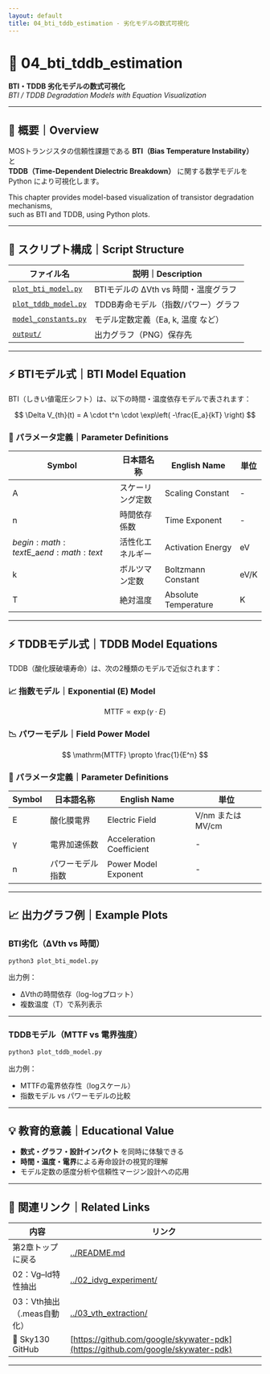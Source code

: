 ```yaml
---
layout: default
title: 04_bti_tddb_estimation - 劣化モデルの数式可視化
---
```


# 🧪 04_bti_tddb_estimation  
**BTI・TDDB 劣化モデルの数式可視化**  
*BTI / TDDB Degradation Models with Equation Visualization*

---

## 🎯 概要｜Overview

MOSトランジスタの信頼性課題である **BTI（Bias Temperature Instability）** と  
**TDDB（Time-Dependent Dielectric Breakdown）** に関する数学モデルを Python により可視化します。

This chapter provides model-based visualization of transistor degradation mechanisms,  
such as BTI and TDDB, using Python plots.

---

## 📁 スクリプト構成｜Script Structure

| ファイル名 | 説明｜Description |
|------------|------------------|
| [`plot_bti_model.py`](./plot_bti_model.py) | BTIモデルの ΔVth vs 時間・温度グラフ |
| [`plot_tddb_model.py`](./plot_tddb_model.py) | TDDB寿命モデル（指数/パワー）グラフ |
| [`model_constants.py`](./model_constants.py) | モデル定数定義（Ea, k, 温度 など） |
| [`output/`](./output/) | 出力グラフ（PNG）保存先 |

---

## ⚡ BTIモデル式｜BTI Model Equation

BTI（しきい値電圧シフト）は、以下の時間・温度依存モデルで表されます：

$$
\Delta V_{th}(t) = A \cdot t^n \cdot \exp\left( -\frac{E_a}{kT} \right)
$$

### 🔹 パラメータ定義｜Parameter Definitions

| Symbol | 日本語名称 | English Name | 単位 |
|--------|------------|---------------|------|
| A      | スケーリング定数 | Scaling Constant | - |
| n      | 時間依存係数 | Time Exponent | - |
| $begin:math:text$E_a$end:math:text$ | 活性化エネルギー | Activation Energy | eV |
| k      | ボルツマン定数 | Boltzmann Constant | eV/K |
| T      | 絶対温度 | Absolute Temperature | K |

---

## ⚡ TDDBモデル式｜TDDB Model Equations

TDDB（酸化膜破壊寿命）は、次の2種類のモデルで近似されます：

### 📈 指数モデル｜Exponential (E) Model

$$
\mathrm{MTTF} \propto \exp(\gamma \cdot E)
$$

### 📉 パワーモデル｜Field Power Model

$$
\mathrm{MTTF} \propto \frac{1}{E^n}
$$

### 🔹 パラメータ定義｜Parameter Definitions

| Symbol | 日本語名称 | English Name | 単位 |
|--------|------------|---------------|------|
| E      | 酸化膜電界 | Electric Field | V/nm または MV/cm |
| γ      | 電界加速係数 | Acceleration Coefficient | - |
| n      | パワーモデル指数 | Power Model Exponent | - |

---

## 📈 出力グラフ例｜Example Plots

### BTI劣化（ΔVth vs 時間）

```bash
python3 plot_bti_model.py
```

出力例：
- ΔVthの時間依存（log-logプロット）
- 複数温度（T）で系列表示

---

### TDDBモデル（MTTF vs 電界強度）

```bash
python3 plot_tddb_model.py
```

出力例：
- MTTFの電界依存性（logスケール）
- 指数モデル vs パワーモデルの比較

---

## 💡 教育的意義｜Educational Value

- **数式・グラフ・設計インパクト** を同時に体験できる
- **時間・温度・電界**による寿命設計の視覚的理解
- モデル定数の感度分析や信頼性マージン設計への応用

---

## 🔗 関連リンク｜Related Links

| 内容 | リンク |
|------|--------|
| 第2章トップに戻る | [../README.md](../README.md) |
| 02：Vg–Id特性抽出 | [../02_idvg_experiment/](../02_idvg_experiment/) |
| 03：Vth抽出（.meas自動化） | [../03_vth_extraction/](../03_vth_extraction/) |
| 📘 Sky130 GitHub | [https://github.com/google/skywater-pdk](https://github.com/google/skywater-pdk) |

---
